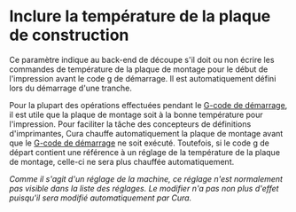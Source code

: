 Inclure la température de la plaque de construction
====
Ce paramètre indique au back-end de découpe s'il doit ou non écrire les commandes de température de la plaque de montage pour le début de l'impression avant le code g de démarrage. Il est automatiquement défini lors du démarrage d'une tranche.

Pour la plupart des opérations effectuées pendant le [G-code de démarrage](machine_start_gcode.md), il est utile que la plaque de montage soit à la bonne température pour l'impression. Pour faciliter la tâche des concepteurs de définitions d'imprimantes, Cura chauffe automatiquement la plaque de montage avant que le [G-code de démarrage](machine_start_gcode.md) ne soit exécuté. Toutefois, si le code g de départ contient une référence à un réglage de la température de la plaque de montage, celle-ci ne sera plus chauffée automatiquement.

*Comme il s'agit d'un réglage de la machine, ce réglage n'est normalement pas visible dans la liste des réglages. Le modifier n'a pas non plus d'effet puisqu'il sera modifié automatiquement par Cura.*
